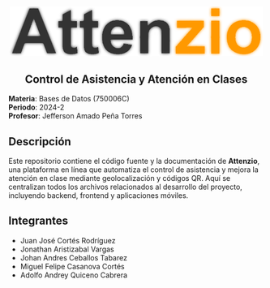
<p align="center">
  <img src="logo_attenzio.png" alt="Attenzio Logo" width="500"/>
  <h2 align="center">Control de Asistencia y Atención en Clases</h2>
</p>


**Materia**: Bases de Datos (750006C)  
**Periodo**: 2024-2  
**Profesor**: Jefferson Amado Peña Torres  

## Descripción

Este repositorio contiene el código fuente y la documentación de **Attenzio**, una plataforma en línea que automatiza el control de asistencia y mejora la atención en clase mediante geolocalización y códigos QR. Aquí se centralizan todos los archivos relacionados al desarrollo del proyecto, incluyendo backend, frontend y aplicaciones móviles.

## Integrantes

- Juan José Cortés Rodríguez
- Jonathan Aristizabal Vargas
- Johan Andres Ceballos Tabarez
- Miguel Felipe Casanova Cortés
- Adolfo Andrey Quiceno Cabrera
